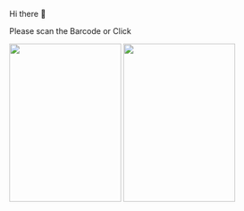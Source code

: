 <P>Hi there 👋<p>
  <p text="align:center">Please scan the Barcode or Click </p>
<p>

  <img style="border:30px;" src="https://i.hizliresim.com/hrq7qdy.png" width="200" height="283">
  
  
  <a href="https://play.google.com/store/apps/dev?id=6434216887703327919" target="_blank">
    <img style="border:30px;" src="https://cdn-icons-png.flaticon.com/512/732/732208.png?w=360" width="200" height="283" >
  </a>
  </p>
  

